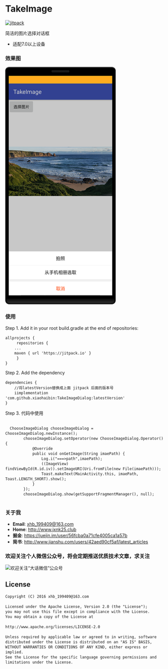 # TakeImage

[![jitpack](https://jitpack.io/v/xiaohaibin/TakeImageDialog.svg)](https://jitpack.io/#xiaohaibin/TakeImageDialog)

简洁的图片选择对话框

- 适配7.0以上设备

### 效果图

![](https://github.com/xiaohaibin/TakeImage/blob/master/screenshot/device-01.png)

### 使用

Step 1. Add it in your root build.gradle at the end of repositories:
```
allprojects {
     repositories {
	...
	maven { url 'https://jitpack.io' }
     }
}

```
Step 2. Add the dependency
```
dependencies {
    //将latestVersion替换成上面 jitpack 后面的版本号
    iimplementation 'com.github.xiaohaibin:TakeImageDialog:latestVersion'
}
```
Step 3. 代码中使用

```

  ChooseImageDialog chooseImageDialog = ChooseImageDialog.newInstance();
        chooseImageDialog.setOperator(new ChooseImageDialog.Operator() {
            @Override
            public void onGetImage(String imaePath) {
                Log.i("===>path",imaePath);
                ((ImageView) findViewById(R.id.iv)).setImageURI(Uri.fromFile(new File(imaePath)));
                Toast.makeText(MainActivity.this, imaePath, Toast.LENGTH_SHORT).show();
            }
        });
        chooseImageDialog.show(getSupportFragmentManager(), null);
	
```

### 关于我

* **Email**: <xhb_199409@163.com>
* **Home**: <http://www.jxnk25.club>
* **掘金**: <https://juejin.im/user/56fcba0a71cfe4005ca1a57b>
* **简书**: <http://www.jianshu.com/users/42aed90cf5af/latest_articles>

### 欢迎关注个人微信公众号，将会定期推送优质技术文章，求关注

![欢迎关注“大话微信”公众号](http://upload-images.jianshu.io/upload_images/1956769-2f49dcb0dc5195b6.png?imageMogr2/auto-orient/strip%7CimageView2/2/w/1240)

License
--
    Copyright (C) 2016 xhb_199409@163.com

    Licensed under the Apache License, Version 2.0 (the "License");
    you may not use this file except in compliance with the License.
    You may obtain a copy of the License at

    http://www.apache.org/licenses/LICENSE-2.0

    Unless required by applicable law or agreed to in writing, software
    distributed under the License is distributed on an "AS IS" BASIS,
    WITHOUT WARRANTIES OR CONDITIONS OF ANY KIND, either express or implied.
    See the License for the specific language governing permissions and
    limitations under the License.
    

